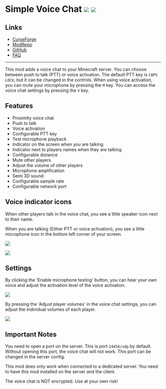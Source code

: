 # Simple Voice Chat ![](http://cf.way2muchnoise.eu/full_416089_downloads.svg) ![](http://cf.way2muchnoise.eu/versions/416089.svg)

## Links
- [CurseForge](https://www.curseforge.com/minecraft/mc-mods/simple-voice-chat)
- [ModRepo](https://modrepo.de/minecraft/voicechat/overview)
- [GitHub](https://github.com/henkelmax/simple-voice-chat)
- [FAQ](https://modrepo.de/minecraft/voicechat/faq)

---

This mod adds a voice chat to your Minecraft server.
You can choose between push to talk (PTT) or voice activation.
The default PTT key is `CAPS LOCK`, but it can be changed in the controls.
When using voice activation, you can mute your microphone by pressing the `M` key.
You can access the voice chat settings by pressing the `V` key.

## Features

- Proximity voice chat
- Push to talk
- Voice activation
- Configurable PTT key
- Test microphone playback
- Indicator on the screen when you are talking
- Indicator next to players names when they are talking
- Configurable distance
- Mute other players
- Adjust the volume of other players
- Microphone amplification
- Semi 3D sound
- Configurable sample rate
- Configurable network port

## Voice indicator icons

When other players talk in the voice chat, you see a little speaker icon next to their name.

When you are talking (Either PTT or voice activation),
you see a little microphone icon in the bottom left corner of your screen.

![](https://i.imgur.com/cbIz2sB.png)

![](https://i.imgur.com/9w49fE6.png)

## Settings

By clicking the 'Enable microphone testing' button,
you can hear your own voice and adjust the activation level of the voice activation.

![](https://i.imgur.com/EWWngSq.png)

By pressing the 'Adjust player volumes' in the voice chat settings,
you can adjust the individual volumes of each player.

![](https://i.imgur.com/ZCDcQyx.png)

## Important Notes

You need to open a port on the server.
This is port `24454/udp` by default.
Without opening this port, the voice chat will not work.
This port can be changed in the server config.

This mod does only work when connected to a dedicated server.
You need to have this mod installed on the server and the client.

The voice chat is NOT encrypted.
Use at your own risk!
